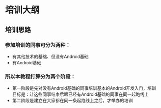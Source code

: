 # 培训大纲

## 培训思路

### 参加培训的同事可分为两种：
- 有其他技术的基础、但没有Android基础
- 有Android基础

### 所以本教程打算分为两个阶段：
- 第一阶段是先对没有Android基础的同事培训基本的Android开发入门，培训目标是：让这些同事结束后跟已经有Android基础的同事在同一起跑线上
- 第二阶段是建立在大家都在同一条起跑线上之后，才举办的培训